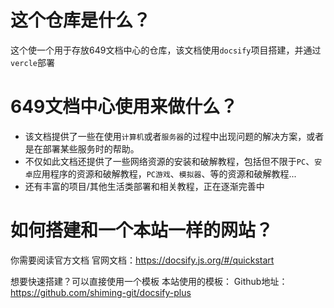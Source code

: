 # 这个仓库是什么？

这个使一个用于存放649文档中心的仓库，该文档使用`docsify`项目搭建，并通过`vercle`部署

# 649文档中心使用来做什么？

- 该文档提供了一些在使用`计算机`或者`服务器`的过程中出现问题的解决方案，或者是在部署某些服务时的帮助。
- 不仅如此文档还提供了一些网络资源的安装和破解教程，包括但不限于`PC`、`安卓`应用程序的资源和破解教程，`PC游戏`、`模拟器`、等的资源和破解教程...
- 还有丰富的项目/其他生活类部署和相关教程，正在逐渐完善中

# 如何搭建和一个本站一样的网站？

你需要阅读官方文档
官网文档：https://docsify.js.org/#/quickstart

想要快速搭建？可以直接使用一个模板
本站使用的模板：
Github地址：https://github.com/shiming-git/docsify-plus